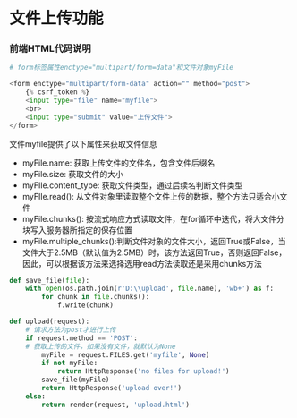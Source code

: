 # 文件上传功能

### 前端HTML代码说明

```python
# form标签属性enctype="multipart/form=data"和文件对象myFile

<form enctype="multipart/form-data" action="" method="post">
    {% csrf_token %}
    <input type="file" name="myfile">
    <br>
    <input type="submit" value="上传文件">
</form>
```

文件myfile提供了以下属性来获取文件信息

- myFile.name: 获取上传文件的文件名，包含文件后缀名
- myFile.size: 获取文件的大小
- myFIle.content_type: 获取文件类型，通过后续名判断文件类型
- myFIle.read(): 从文件对象里读取整个文件上传的数据，整个方法只适合小文件
- myFile.chunks(): 按流式响应方式读取文件，在for循环中迭代，将大文件分块写入服务器所指定的保存位置
- myFile.multiple_chunks():判断文件对象的文件大小，返回True或False，当文件大于2.5MB（默认值为2.5MB）时，该方法返回True，否则返回False，因此，可以根据该方法来选择选用read方法读取还是采用chunks方法

```python
def save_file(file):
    with open(os.path.join(r'D:\\upload', file.name), 'wb+') as f:
        for chunk in file.chunks():
            f.write(chunk)

def upload(request):
    # 请求方法为post才进行上传
    if request.method == 'POST':
    # 获取上传的文件，如果没有文件，就默认为None
        myFile = request.FILES.get('myfile', None)
        if not myFile:
            return HttpResponse('no files for upload!')
        save_file(myFile)
        return HttpResponse('upload over!')
    else:
        return render(request, 'upload.html')
```